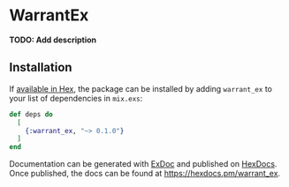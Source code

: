 # WarrantEx

**TODO: Add description**

## Installation

If [available in Hex](https://hex.pm/docs/publish), the package can be installed
by adding `warrant_ex` to your list of dependencies in `mix.exs`:

```elixir
def deps do
  [
    {:warrant_ex, "~> 0.1.0"}
  ]
end
```

Documentation can be generated with [ExDoc](https://github.com/elixir-lang/ex_doc)
and published on [HexDocs](https://hexdocs.pm). Once published, the docs can
be found at <https://hexdocs.pm/warrant_ex>.

